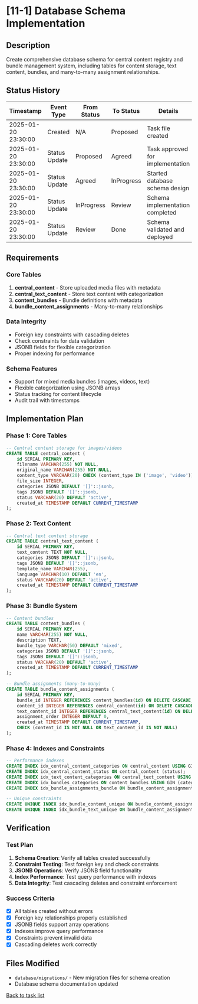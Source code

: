 # [11-1] Database Schema Implementation

## Description
Create comprehensive database schema for central content registry and bundle management system, including tables for content storage, text content, bundles, and many-to-many assignment relationships.

## Status History

| Timestamp | Event Type | From Status | To Status | Details | User |
|-----------|------------|-------------|-----------|---------|------|
| 2025-01-20 23:30:00 | Created | N/A | Proposed | Task file created | AI_Agent |
| 2025-01-20 23:30:00 | Status Update | Proposed | Agreed | Task approved for implementation | AI_Agent |
| 2025-01-20 23:30:00 | Status Update | Agreed | InProgress | Started database schema design | AI_Agent |
| 2025-01-20 23:30:00 | Status Update | InProgress | Review | Schema implementation completed | AI_Agent |
| 2025-01-20 23:30:00 | Status Update | Review | Done | Schema validated and deployed | AI_Agent |

## Requirements

### Core Tables
1. **central_content** - Store uploaded media files with metadata
2. **central_text_content** - Store text content with categorization
3. **content_bundles** - Bundle definitions with metadata
4. **bundle_content_assignments** - Many-to-many relationships

### Data Integrity
- Foreign key constraints with cascading deletes
- Check constraints for data validation
- JSONB fields for flexible categorization
- Proper indexing for performance

### Schema Features
- Support for mixed media bundles (images, videos, text)
- Flexible categorization using JSONB arrays
- Status tracking for content lifecycle
- Audit trail with timestamps

## Implementation Plan

### Phase 1: Core Tables
```sql
-- Central content storage for images/videos
CREATE TABLE central_content (
    id SERIAL PRIMARY KEY,
    filename VARCHAR(255) NOT NULL,
    original_name VARCHAR(255) NOT NULL,
    content_type VARCHAR(20) CHECK (content_type IN ('image', 'video')),
    file_size INTEGER,
    categories JSONB DEFAULT '[]'::jsonb,
    tags JSONB DEFAULT '[]'::jsonb,
    status VARCHAR(20) DEFAULT 'active',
    created_at TIMESTAMP DEFAULT CURRENT_TIMESTAMP
);
```

### Phase 2: Text Content
```sql
-- Central text content storage
CREATE TABLE central_text_content (
    id SERIAL PRIMARY KEY,
    text_content TEXT NOT NULL,
    categories JSONB DEFAULT '[]'::jsonb,
    tags JSONB DEFAULT '[]'::jsonb,
    template_name VARCHAR(255),
    language VARCHAR(10) DEFAULT 'en',
    status VARCHAR(20) DEFAULT 'active',
    created_at TIMESTAMP DEFAULT CURRENT_TIMESTAMP
);
```

### Phase 3: Bundle System
```sql
-- Content bundles
CREATE TABLE content_bundles (
    id SERIAL PRIMARY KEY,
    name VARCHAR(255) NOT NULL,
    description TEXT,
    bundle_type VARCHAR(50) DEFAULT 'mixed',
    categories JSONB DEFAULT '[]'::jsonb,
    tags JSONB DEFAULT '[]'::jsonb,
    status VARCHAR(20) DEFAULT 'active',
    created_at TIMESTAMP DEFAULT CURRENT_TIMESTAMP
);

-- Bundle assignments (many-to-many)
CREATE TABLE bundle_content_assignments (
    id SERIAL PRIMARY KEY,
    bundle_id INTEGER REFERENCES content_bundles(id) ON DELETE CASCADE,
    content_id INTEGER REFERENCES central_content(id) ON DELETE CASCADE,
    text_content_id INTEGER REFERENCES central_text_content(id) ON DELETE CASCADE,
    assignment_order INTEGER DEFAULT 0,
    created_at TIMESTAMP DEFAULT CURRENT_TIMESTAMP,
    CHECK (content_id IS NOT NULL OR text_content_id IS NOT NULL)
);
```

### Phase 4: Indexes and Constraints
```sql
-- Performance indexes
CREATE INDEX idx_central_content_categories ON central_content USING GIN (categories);
CREATE INDEX idx_central_content_status ON central_content (status);
CREATE INDEX idx_text_content_categories ON central_text_content USING GIN (categories);
CREATE INDEX idx_bundles_categories ON content_bundles USING GIN (categories);
CREATE INDEX idx_bundle_assignments_bundle ON bundle_content_assignments (bundle_id);

-- Unique constraints
CREATE UNIQUE INDEX idx_bundle_content_unique ON bundle_content_assignments (bundle_id, content_id) WHERE content_id IS NOT NULL;
CREATE UNIQUE INDEX idx_bundle_text_unique ON bundle_content_assignments (bundle_id, text_content_id) WHERE text_content_id IS NOT NULL;
```

## Verification

### Test Plan
1. **Schema Creation**: Verify all tables created successfully
2. **Constraint Testing**: Test foreign key and check constraints
3. **JSONB Operations**: Verify JSONB field functionality
4. **Index Performance**: Test query performance with indexes
5. **Data Integrity**: Test cascading deletes and constraint enforcement

### Success Criteria
- [x] All tables created without errors
- [x] Foreign key relationships properly established
- [x] JSONB fields support array operations
- [x] Indexes improve query performance
- [x] Constraints prevent invalid data
- [x] Cascading deletes work correctly

## Files Modified
- `database/migrations/` - New migration files for schema creation
- Database schema documentation updated

[Back to task list](./tasks.md) 
